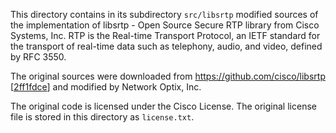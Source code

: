 This directory contains in its subdirectory `src/libsrtp` modified sources of the implementation of
libsrtp - Open Source Secure RTP library from Cisco Systems, Inc. RTP is the Real-time Transport
 Protocol, an IETF standard for the transport of real-time data such as telephony, audio, and video,
 defined by RFC 3550.

The original sources were downloaded from https://github.com/cisco/libsrtp [[2ff1fdce](https://github.com/cisco/libsrtp/commit/2ff1fdce2025a6a110d348c39b029bacfaaf36dc)]
and modified by Network Optix, Inc.

The original code is licensed under the Cisco License. The original license file is
stored in this directory as `license.txt`.
